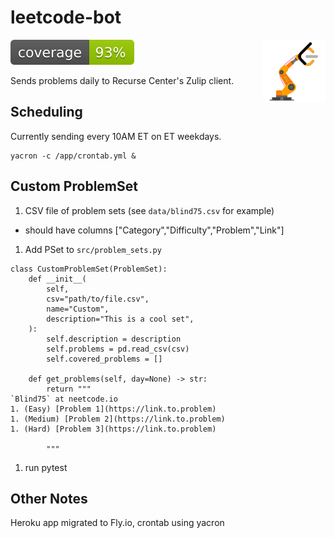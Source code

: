 
# leetcode-bot
<img src="assets/leetcode-bot.png" alt="logo" width="100" height="100" align="right"/>

<p>
    <a href="https://github.com/ncdejito/leetcode-bot/graphs/contributors">
    <img src="assets/coverage.svg" alt="coverage" />
    </a>
</p>


Sends problems daily to Recurse Center's Zulip client.

## Scheduling
Currently sending every 10AM ET on ET weekdays.

```
yacron -c /app/crontab.yml &
```

## Custom ProblemSet
1. CSV file of problem sets (see `data/blind75.csv` for example)
* should have columns ["Category","Difficulty","Problem","Link"]
1. Add PSet to `src/problem_sets.py`
```
class CustomProblemSet(ProblemSet):
    def __init__(
        self,
        csv="path/to/file.csv",
        name="Custom",
        description="This is a cool set",
    ):
        self.description = description
        self.problems = pd.read_csv(csv)
        self.covered_problems = []

    def get_problems(self, day=None) -> str:
        return """
`Blind75` at neetcode.io
1. (Easy) [Problem 1](https://link.to.problem)
1. (Medium) [Problem 2](https://link.to.problem)
1. (Hard) [Problem 3](https://link.to.problem)

        """
```
1. run pytest

## Other Notes
Heroku app migrated to Fly.io, crontab using yacron